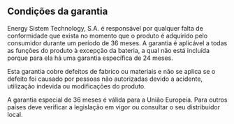 ## Condições da garantia

Energy Sistem Technology, S.A. é responsável por qualquer falta de conformidade que exista no momento que o produto é adquirido pelo consumidor durante um período de 36 meses. A garantia é aplicável a todas as funções do produto à excepção da bateria, a qual não está incluída porque para ela há uma garantia específica de 24 meses.  

Esta garantia cobre defeitos de fabrico ou materiais e não se aplica se o defeito foi causado por pessoas não autorizadas devido a acidente, utilização indevida ou modificações do produto.  

A garantia especial de 36 meses é válida para a União Europeia. Para outros países deve verificar a legislação em vigor ou consultar o seu distribuidor local.
